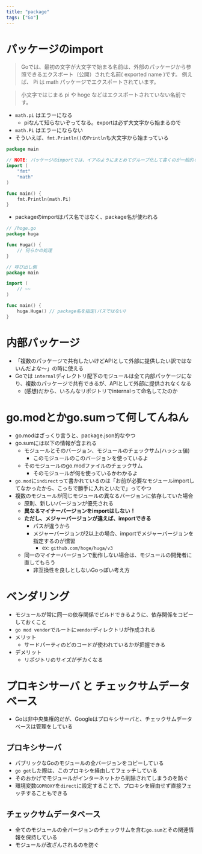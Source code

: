 ```yaml
---
title: "package"
tags: ["Go"]
---
```

# パッケージのimport
>Goでは、最初の文字が大文字で始まる名前は、外部のパッケージから参照できるエクスポート（公開）された名前( exported name )です。 例えば、 Pi は math パッケージでエクスポートされています。

> 小文字ではじまる pi や hoge などはエクスポートされていない名前です。

- `math.pi` はエラーになる
  - piなんて知らないぞってなる。exportは必ず大文字から始まるので
- `math.Pi` はエラーにならない
- そういえば、`fmt.Println()`の`Println`も大文字から始まっている

```go
package main

// NOTE: パッケージのimportでは、イアのようにまとめてグループ化して書くのが一般的らしい
import (
	"fmt"
	"math"
)

func main() {
	fmt.Println(math.Pi)
}
```

- packageのimportはパス名ではなく、package名が使われる
```go
// /hoge.go
package huga

func Huga() {
	// 何らかの処理
}

// 呼び出し側
package main

import (
	// ~~
)

func main() {
	huga.Huga() // package名を指定(パスではない)
}
```

# 内部パッケージ
- 「複数のパッケージで共有したいけどAPIとして外部に提供したい訳ではないんだよな〜」の時に使える
- Goでは `internal`ディレクトリ配下のモジュールは全て内部パッケージになり、複数のパッケージで共有できるが、APIとして外部に提供されなくなる
  - (感想)だから、いろんなリポジトリでinternalって命名してたのか


# go.modとかgo.sumって何してんねん
- go.modはざっくり言うと、package.json的なやつ
- go.sumには以下の情報が含まれる
  - モジュールとそのバージョン、モジュールのチェックサム(ハッシュ値)
    - このモジュールのこのバージョンを使っているよ
  - そのモジュールのgo.modファイルのチェックサム
    - そのモジュールが何を使っているかわかるよ
- `go.mod`に`indirect`って書かれているのは「お前が必要なモジュールimportしてなかったから、こっちで勝手に入れといたで」ってやつ
- 複数のモジュールが同じモジュールの異なるバージョンに依存していた場合
  - 原則、新しいバージョンが優先される
  - **異なるマイナーバージョンをimportはしない！**
  - **ただし、メジャーバージョンが違えば、importできる**
    - パスが違うから
	- メジャーバージョンが2以上の場合、importでメジャーバージョンを指定するのが慣習
	  - ex: `github.com/hoge/huga/v3`
  - 同一のマイナーバージョンで動作しない場合は、モジュールの開発者に直してもらう
    - 非互換性を良しとしないGoっぽい考え方

# ベンダリング
- モジュールが常に同一の依存関係でビルドできるように、依存関係をコピーしておくこと
- `go mod vendor`でルートに`vendor`ディレクトリが作成される
- メリット
  - サードパーティのどのコードが使われているかが把握できる
- デメリット
  - リポジトリのサイズがデカくなる

# プロキシサーバ と チェックサムデータベース
- Goは非中央集権的だが、Googleはプロキシサーバと、チェックサムデータベースは管理をしている

## プロキシサーバ
- パブリックなGoのモジュールの全バージョンをコピーしている
- `go get`した際は、このプロキシを経由してフェッチしている
- そのおかげでモジュールがインターネットから削除されてしまうのを防ぐ
- 環境変数`GOPROXY`を`direct`に設定することで、プロキシを経由せず直接フェッチすることもできる

## チェックサムデータベース
- 全てのモジュールの全バージョンのチェックサムを含む`go.sum`とその関連情報を保持している
- モジュールが改ざんされるのを防ぐ

